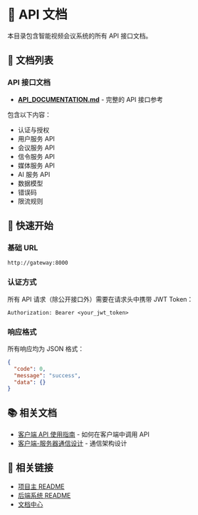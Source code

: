 # 🔌 API 文档

本目录包含智能视频会议系统的所有 API 接口文档。

## 📖 文档列表

### API 接口文档
- **[API_DOCUMENTATION.md](API_DOCUMENTATION.md)** - 完整的 API 接口参考

包含以下内容：
- 认证与授权
- 用户服务 API
- 会议服务 API
- 信令服务 API
- 媒体服务 API
- AI 服务 API
- 数据模型
- 错误码
- 限流规则

## 🚀 快速开始

### 基础 URL
```
http://gateway:8000
```

### 认证方式
所有 API 请求（除公开接口外）需要在请求头中携带 JWT Token：
```
Authorization: Bearer <your_jwt_token>
```

### 响应格式
所有响应均为 JSON 格式：
```json
{
  "code": 0,
  "message": "success",
  "data": {}
}
```

## 📚 相关文档

- [客户端 API 使用指南](../CLIENT/API_USAGE_GUIDE.md) - 如何在客户端中调用 API
- [客户端-服务器通信设计](../CLIENT/COMMUNICATION_DESIGN.md) - 通信架构设计

## 🔗 相关链接

- [项目主 README](../../README.md)
- [后端系统 README](../README.md)
- [文档中心](../README.md)

